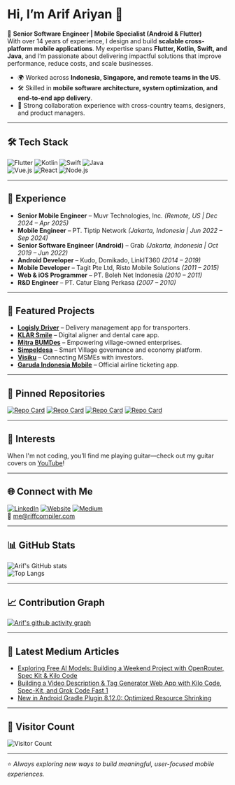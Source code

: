 # Hi, I’m Arif Ariyan 👋  

🚀 **Senior Software Engineer | Mobile Specialist (Android & Flutter)**  
With over 14 years of experience, I design and build **scalable cross-platform mobile applications**. My expertise spans **Flutter, Kotlin, Swift, and Java**, and I’m passionate about delivering impactful solutions that improve performance, reduce costs, and scale businesses.  

- 🌍 Worked across **Indonesia, Singapore, and remote teams in the US**.  
- 🛠 Skilled in **mobile software architecture, system optimization, and end-to-end app delivery**.  
- 🤝 Strong collaboration experience with cross-country teams, designers, and product managers.  

---

## 🛠️ Tech Stack
![Flutter](https://img.shields.io/badge/Flutter-02569B?style=for-the-badge&logo=flutter&logoColor=white)
![Kotlin](https://img.shields.io/badge/Kotlin-0095D5?style=for-the-badge&logo=kotlin&logoColor=white)
![Swift](https://img.shields.io/badge/Swift-FA7343?style=for-the-badge&logo=swift&logoColor=white)
![Java](https://img.shields.io/badge/Java-007396?style=for-the-badge&logo=java&logoColor=white)  
![Vue.js](https://img.shields.io/badge/Vue.js-35495E?style=for-the-badge&logo=vuedotjs&logoColor=4FC08D)
![React](https://img.shields.io/badge/React-20232A?style=for-the-badge&logo=react&logoColor=61DAFB)
![Node.js](https://img.shields.io/badge/Node.js-339933?style=for-the-badge&logo=nodedotjs&logoColor=white)

---

## 📌 Experience
- **Senior Mobile Engineer** – Muvr Technologies, Inc. *(Remote, US | Dec 2024 – Apr 2025)*  
- **Mobile Engineer** – PT. Tiptip Network *(Jakarta, Indonesia | Jun 2022 – Sep 2024)*  
- **Senior Software Engineer (Android)** – Grab *(Jakarta, Indonesia | Oct 2019 – Jun 2022)*  
- **Android Developer** – Kudo, Domikado, LinkIT360 *(2014 – 2019)*  
- **Mobile Developer** – Tagit Pte Ltd, Risto Mobile Solutions *(2011 – 2015)*  
- **Web & iOS Programmer** – PT. Boleh Net Indonesia *(2010 – 2011)*  
- **R&D Engineer** – PT. Catur Elang Perkasa *(2007 – 2010)*  

---

## 📱 Featured Projects
- [**Logisly Driver**](https://play.google.com/store/apps/details?id=com.logisly.driver) – Delivery management app for transporters.  
- [**KLAR Smile**](https://play.google.com/store/apps/details?id=com.klar.klarsmile&hl=en_US) – Digital aligner and dental care app.  
- [**Mitra BUMDes**](https://play.google.com/store/apps/details?id=com.bumdes&hl=en_US) – Empowering village-owned enterprises.  
- [**Simpeldesa**](https://play.google.com/store/apps/details?id=com.simpeldesa&hl=en_US) – Smart Village governance and economy platform.  
- [**Visiku**](https://play.google.com/store/apps/details?id=com.simpeldesa&hl=en_US) – Connecting MSMEs with investors.  
- [**Garuda Indonesia Mobile**](https://play.google.com/store/apps/details?id=com.simpeldesa&hl=en_US) – Official airline ticketing app.  

---

## 📌 Pinned Repositories
[![Repo Card](https://github-readme-stats.vercel.app/api/pin/?username=obiwancenobi&repo=free_models&theme=tokyonight)](https://github.com/obiwancenobi/free_models) [![Repo Card](https://github-readme-stats.vercel.app/api/pin/?username=obiwancenobi&repo=readme-generator&theme=tokyonight)](https://github.com/obiwancenobi/readme-generator) [![Repo Card](https://github-readme-stats.vercel.app/api/pin/?username=obiwancenobi&repo=nobar&theme=tokyonight)](https://github.com/obiwancenobi/nobar) [![Repo Card](https://github-readme-stats.vercel.app/api/pin/?username=obiwancenobi&repo=Github-Space&theme=tokyonight)](https://github.com/obiwancenobi/rGithub-Space)

---

## 🎸 Interests
When I'm not coding, you’ll find me playing guitar—check out my guitar covers on [YouTube](https://www.youtube.com/@ArifAriyan)!

---

## 🌐 Connect with Me
[![LinkedIn](https://img.shields.io/badge/LinkedIn-0A66C2?style=for-the-badge&logo=linkedin&logoColor=white)](https://linkedin.com/in/arif-ariyan)
[![Website](https://img.shields.io/badge/Website-000000?style=for-the-badge&logo=vercel&logoColor=white)](https://riffcompiler.com)
[![Medium](https://img.shields.io/badge/Medium-12100E?style=for-the-badge&logo=medium&logoColor=white)](https://medium.com/@obiwancenobi)  
📧 [me@riffcompiler.com](mailto:me@riffcompiler.com)  

---

## 📊 GitHub Stats
![Arif's GitHub stats](https://github-readme-stats.vercel.app/api?username=obiwancenobi&show_icons=true&theme=tokyonight)  
![Top Langs](https://github-readme-stats.vercel.app/api/top-langs/?username=obiwancenobi&layout=compact&theme=tokyonight)  

---

## 📈 Contribution Graph
[![Arif's github activity graph](https://github-readme-activity-graph.vercel.app/graph?username=obiwancenobi&theme=tokyo-night)](https://github.com/ashutosh00710/github-readme-activity-graph)

---

## 📝 Latest Medium Articles
<!-- BLOG-POST-LIST:START -->
- [Exploring Free AI Models: Building a Weekend Project with OpenRouter, Spec Kit &amp; Kilo Code](https://medium.com/@obiwancenobi/exploring-free-ai-models-building-a-weekend-project-with-openrouter-spec-kit-kilo-code-886898103d50?source=rss-644b30790706------2)
- [Building a Video Description &amp; Tag Generator Web App with Kilo Code, Spec-Kit, and Grok Code Fast 1](https://medium.com/@obiwancenobi/building-a-video-description-tag-generator-web-app-with-kilo-code-spec-kit-and-grok-code-fast-1-0c42801f3342?source=rss-644b30790706------2)
- [New in Android Gradle Plugin 8.12.0: Optimized Resource Shrinking](https://medium.com/@obiwancenobi/new-in-android-gradle-plugin-8-12-0-optimized-resource-shrinking-278c5ef48a36?source=rss-644b30790706------2)
<!-- BLOG-POST-LIST:END -->

---

## 👀 Visitor Count
![Visitor Count](https://komarev.com/ghpvc/?username=obiwancenobi&color=blue&style=flat-square)

---

⭐️ *Always exploring new ways to build meaningful, user-focused mobile experiences.*
